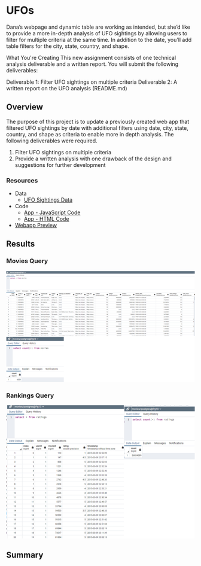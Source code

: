 # UFOs

Dana’s webpage and dynamic table are working as intended, but she’d like to provide a more in-depth analysis of UFO sightings by allowing users to filter for multiple criteria at the same time. In addition to the date, you’ll add table filters for the city, state, country, and shape.

What You're Creating
This new assignment consists of one technical analysis deliverable and a written report. You will submit the following deliverables:

Deliverable 1: Filter UFO sightings on multiple criteria
Deliverable 2: A written report on the UFO analysis (README.md)

## Overview
The purpose of this project is to update a previously created web app that filtered UFO sightings by date with additional filters using date, city, state, country, and shape as criteria to enable more in depth analysis.  The following deliverables were required.
  1. Filter UFO sightings on multiple criteria
  2. Provide a written analysis with one drawback of the design and suggestions for further development

### Resources
- Data
  - [UFO Sightings Data](https://github.com/sbretag/UFOs/blob/main/Static/js/data.js)
- Code
  - [App - JavaScript Code](https://github.com/sbretag/UFOs/blob/main/Static/js/app.js)
  - [App - HTML Code](https://github.com/sbretag/UFOs/blob/main/index.html)
- [Webapp Preview](https://github.com/sbretag/UFOs/blob/main/Static/Images/ufo_sightings_webapp_preview.png)

## Results

### Movies Query
![image](https://github.com/sbretag/Movie_ETL/blob/main/Resources/movie_query.png)

### Rankings Query
![image](https://github.com/sbretag/Movie_ETL/blob/main/Resources/ratings_query.png)

## Summary





